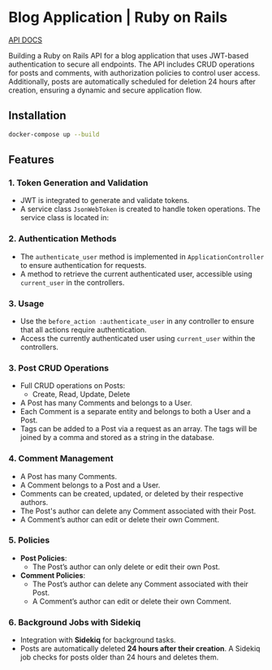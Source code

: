 # Blog Application | Ruby on Rails
[API DOCS](https://documenter.getpostman.com/view/23734957/2sAYJ3G2SJ)

Building a Ruby on Rails API for a blog application that uses JWT-based authentication to secure all endpoints. The API includes CRUD operations for posts and comments, with authorization policies to control user access. Additionally, posts are automatically scheduled for deletion 24 hours after creation, ensuring a dynamic and secure application flow.

## Installation


```bash
docker-compose up --build
```

## Features

### 1. Token Generation and Validation
- JWT is integrated to generate and validate tokens.
- A service class `JsonWebToken` is created to handle token operations. The service class is located in:

### 2. Authentication Methods
- The `authenticate_user` method is implemented in `ApplicationController` to ensure authentication for requests.
- A method to retrieve the current authenticated user, accessible using `current_user` in the controllers.

### 3. Usage
- Use the `before_action :authenticate_user` in any controller to ensure that all actions require authentication.
- Access the currently authenticated user using `current_user` within the controllers.


### 3. Post CRUD Operations
- Full CRUD operations on Posts:
  - Create, Read, Update, Delete
- A Post has many Comments and belongs to a User.
- Each Comment is a separate entity and belongs to both a User and a Post.
- Tags can be added to a Post via a request as an array. The tags will be joined by a comma and stored as a string in the database.

### 4. Comment Management
- A Post has many Comments.
- A Comment belongs to a Post and a User.
- Comments can be created, updated, or deleted by their respective authors.
- The Post's author can delete any Comment associated with their Post.
- A Comment’s author can edit or delete their own Comment.

### 5. Policies
- **Post Policies**:
  - The Post’s author can only delete or edit their own Post.
- **Comment Policies**:
  - The Post’s author can delete any Comment associated with their Post.
  - A Comment’s author can edit or delete their own Comment.

### 6. Background Jobs with Sidekiq
- Integration with **Sidekiq** for background tasks.
- Posts are automatically deleted **24 hours after their creation**. A Sidekiq job checks for posts older than 24 hours and deletes them.



